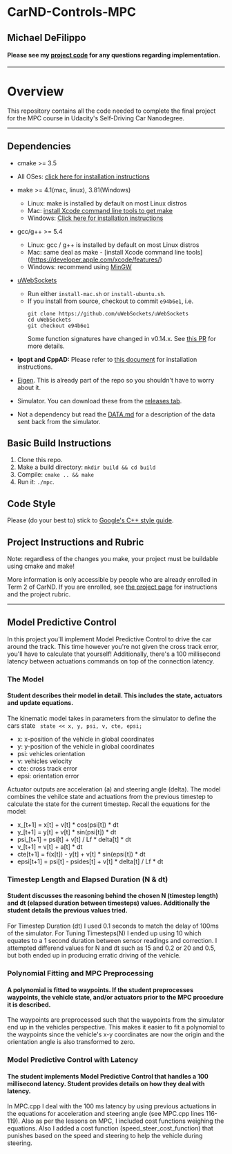 # CarND-Controls-MPC 

## Michael DeFilippo

#### Please see my [project code](https://github.com/mikedef/CarND-MPC-Project/tree/master/src) for any questions regarding implementation.
---

# Overview
This repository contains all the code needed to complete the final project for the MPC course in Udacity's Self-Driving Car Nanodegree.

---

## Dependencies

* cmake >= 3.5
 * All OSes: [click here for installation instructions](https://cmake.org/install/)
* make >= 4.1(mac, linux), 3.81(Windows)
  * Linux: make is installed by default on most Linux distros
  * Mac: [install Xcode command line tools to get make](https://developer.apple.com/xcode/features/)
  * Windows: [Click here for installation instructions](http://gnuwin32.sourceforge.net/packages/make.htm)
* gcc/g++ >= 5.4
  * Linux: gcc / g++ is installed by default on most Linux distros
  * Mac: same deal as make - [install Xcode command line tools]((https://developer.apple.com/xcode/features/)
  * Windows: recommend using [MinGW](http://www.mingw.org/)
* [uWebSockets](https://github.com/uWebSockets/uWebSockets)
  * Run either `install-mac.sh` or `install-ubuntu.sh`.
  * If you install from source, checkout to commit `e94b6e1`, i.e.
    ```
    git clone https://github.com/uWebSockets/uWebSockets
    cd uWebSockets
    git checkout e94b6e1
    ```
    Some function signatures have changed in v0.14.x. See [this PR](https://github.com/udacity/CarND-MPC-Project/pull/3) for more details.

* **Ipopt and CppAD:** Please refer to [this document](https://github.com/udacity/CarND-MPC-Project/blob/master/install_Ipopt_CppAD.md) for installation instructions.
* [Eigen](http://eigen.tuxfamily.org/index.php?title=Main_Page). This is already part of the repo so you shouldn't have to worry about it.
* Simulator. You can download these from the [releases tab](https://github.com/udacity/self-driving-car-sim/releases).
* Not a dependency but read the [DATA.md](./DATA.md) for a description of the data sent back from the simulator.


## Basic Build Instructions

1. Clone this repo.
2. Make a build directory: `mkdir build && cd build`
3. Compile: `cmake .. && make`
4. Run it: `./mpc`.

## Code Style

Please (do your best to) stick to [Google's C++ style guide](https://google.github.io/styleguide/cppguide.html).

## Project Instructions and Rubric

Note: regardless of the changes you make, your project must be buildable using
cmake and make!

More information is only accessible by people who are already enrolled in Term 2
of CarND. If you are enrolled, see [the project page](https://classroom.udacity.com/nanodegrees/nd013/parts/40f38239-66b6-46ec-ae68-03afd8a601c8/modules/f1820894-8322-4bb3-81aa-b26b3c6dcbaf/lessons/b1ff3be0-c904-438e-aad3-2b5379f0e0c3/concepts/1a2255a0-e23c-44cf-8d41-39b8a3c8264a)
for instructions and the project rubric.

---
## Model Predictive Control
In this project you'll implement Model Predictive Control to drive the car around the track. This time however you're not given the cross track error, you'll have to calculate that yourself! Additionally, there's a 100 millisecond latency between actuations commands on top of the connection latency.

### The Model
#### Student describes their model in detail. This includes the state, actuators and update equations.
The kinematic model takes in parameters from the simulator to define the cars state
` state << x, y, psi, v, cte, epsi;`
* x:    x-position of the vehicle in global coordinates
* y:    y-position of the vehicle in global coordinates
* psi:  vehicles orientation
* v:    vehicles velocity
* cte:  cross track error
* epsi: orientation error

Actuator outputs are acceleration (a) and steering angle (delta). The model combines the vehilce state and actuations from the previous timestep to calculate the state for the current timestep. 
Recall the equations for the model:                              
* x_[t+1] = x[t] + v[t] * cos(psi[t]) * dt                         
* y_[t+1] = y[t] + v[t] * sin(psi[t]) * dt                         
* psi_[t+1] = psi[t] + v[t] / Lf * delta[t] * dt                   
* v_[t+1] = v[t] + a[t] * dt                                       
* cte[t+1] = f(x[t]) - y[t] + v[t] * sin(epsi[t]) * dt             
* epsi[t+1] = psi[t] - psides[t] + v[t] * delta[t] / Lf * dt       

### Timestep Length and Elapsed Duration (N & dt)
#### Student discusses the reasoning behind the chosen N (timestep length) and dt (elapsed duration between timesteps) values. Additionally the student details the previous values tried.

For Timestep Duration (dt) I used 0.1 seconds to match the delay of 100ms of the simulator. For Tuning Timesteps(N) I ended up using 10 which equates to a 1 second duration between sensor readings and correction. I attempted differend values for N and dt such as 15 and 0.2 or 20 and 0.5, but both ended up in producing erratic driving of the vehicle. 

### Polynomial Fitting and MPC Preprocessing
#### A polynomial is fitted to waypoints. If the student preprocesses waypoints, the vehicle state, and/or actuators prior to the MPC procedure it is described.

The waypoints are preprocessed such that the waypoints from the simulator end up in the vehicles perspective. This makes it easier to fit a polynomial to the waypoints since the vehicle's x-y coordinates are now the origin and the orientation angle is also transformed to zero. 

### Model Predictive Control with Latency
#### The student implements Model Predictive Control that handles a 100 millisecond latency. Student provides details on how they deal with latency.

In MPC.cpp I deal with the 100 ms latency by using previous actuations in the equations for acceleration and steering angle (see MPC.cpp lines 116-119). Also as per the lessons on MPC, I included cost functions weighing the equations. Also I added a cost function (speed_steer_cost_function) that punishes based on the speed and steering to help the vehicle during steering. 
